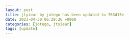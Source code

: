 ```yaml
---
layout: post
title: jtyiear by jotego has been updated to 763d15e
date: 2023-04-30 06:29:26 +0000
categories: [jotego, jtyiear]
tags: [update]
---
```


